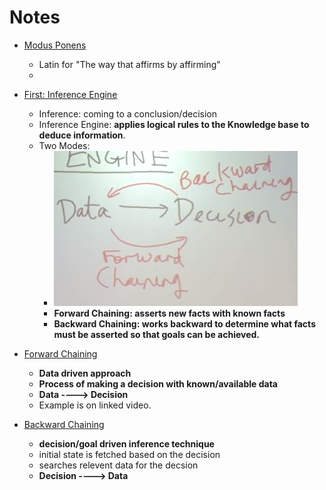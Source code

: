 <!-- TITLE: Forward And Backward Chaining -->
<!-- SUBTITLE: A quick summary of Forward And Backward Chaining -->

# Notes
* [Modus Ponens](https://www.youtube.com/watch?v=JhH9i47YFHQ)
	* Latin for "The way that affirms by affirming"
	* 


* [First: Inference Engine](https://www.youtube.com/watch?v=aVwcNDKXcHU)
	* Inference: coming to a conclusion/decision
	* Inference Engine: **applies logical rules to the Knowledge base to deduce information**.
	* Two Modes: 
		* ![Infengine](/uploads/images/infengine.png "Infengine")
		* **Forward Chaining: asserts new facts with known facts**
		* **Backward Chaining: works backward to determine what facts must be asserted so that goals can be achieved.**
		
* [Forward Chaining](https://www.youtube.com/watch?v=PBTSdx_C9WM)
	* **Data driven approach**
	* **Process of making a decision with known/available data**
	* **Data ----> Decision**
	* Example is on linked video.

* [Backward Chaining](https://www.youtube.com/watch?v=W5O8QAWu-OM)
	* **decision/goal driven inference technique**
	* initial state is fetched based on the decision
	* searches relevent data for the decsion
	* **Decision ----> Data**

